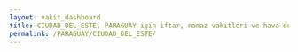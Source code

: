 ```yaml
---
layout: vakit_dashboard
title: CIUDAD_DEL_ESTE, PARAGUAY için iftar, namaz vakitleri ve hava durumu - ilçe/eyalet seç
permalink: /PARAGUAY/CIUDAD_DEL_ESTE/
---
```


<script type="text/javascript">
  var GLOBAL_COUNTRY = 'PARAGUAY';
  var GLOBAL_CITY = 'CIUDAD_DEL_ESTE';
  var GLOBAL_STATE = '';
  var lat = 72;
  var lon = 21;
</script>
